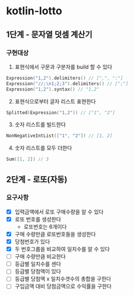 # kotlin-lotto

## 1단계 - 문자열 덧셈 계산기
### 구현대상
1. 표현식에서 구문과 구분자를 build 할 수 있다
```kotlin
Expression("1,2").delimiters() // [",", ":"]
Expression("//;\n1;2;3").delimiters() // [";"]
Expression("1,2").syntax() // "1,2"
```

2. 표현식으로부터 글자 리스트 표현한다
```kotlin
Splitted(Expression("1,2")) // ["1", "2"]
```

3. 숫자 리스트를 빌드한다
```kotlin
NonNegativeIntList(["1", "2"]) // [1, 2]
```

4. 숫자 리스트를 모두 더한다
```kotlin
Sum([1, 2]) // 3
```

## 2단계 - 로또(자동)
### 요구사항
- [x] 입력금액에서 로또 구매수량을 알 수 있다
- [x] 로또 번호를 생성한다
  - 로또번호는 6개이다
- [x] 구매 수량만큼 로또번호들을 생성한다
- [x] 당첨번호가 있다
- [x] 두 번호그룹을 비교하여 일치수를 알 수 있다
- [ ] 구매 수량만큼 비교한다
- [ ] 등급별 일치수를 센다
- [ ] 등급별 당첨액이 있다
- [ ] 등급별 당첨액 x 일치수갯수의 총합을 구한다
- [ ] 구입금액 대비 당첨금액으로 수익률을 구한다
